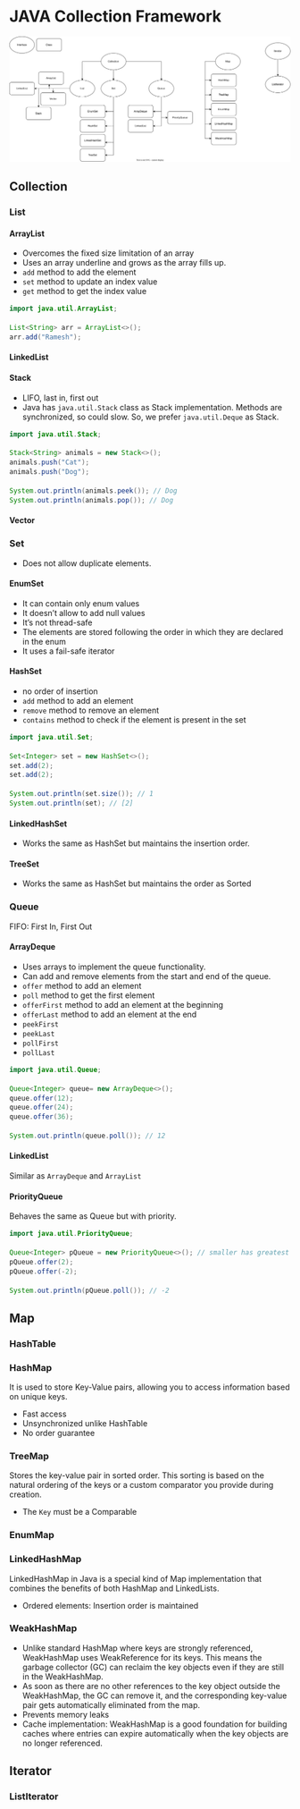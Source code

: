 # JAVA Collection Framework

![overview](./resource/java-collection-framework.drawio.svg)

## Collection

### List

#### ArrayList

- Overcomes the fixed size limitation of an array
- Uses an array underline and grows as the array fills up.
- `add` method to add the element
- `set` method to update an index value
- `get` method to get the index value

```java
import java.util.ArrayList;

List<String> arr = ArrayList<>();
arr.add("Ramesh");
```

#### LinkedList

#### Stack

- LIFO, last in, first out
- Java has `java.util.Stack` class as Stack implementation. Methods are synchronized, so could slow. So, we prefer `java.util.Deque` as Stack.

```java
import java.util.Stack;

Stack<String> animals = new Stack<>();
animals.push("Cat");
animals.push("Dog");

System.out.println(animals.peek()); // Dog
System.out.println(animals.pop()); // Dog
```

#### Vector

### Set

- Does not allow duplicate elements.

#### EnumSet

- It can contain only enum values
- It doesn’t allow to add null values
- It’s not thread-safe
- The elements are stored following the order in which they are declared in the enum
- It uses a fail-safe iterator

#### HashSet

- no order of insertion
- `add` method to add an element
- `remove` method to remove an element
- `contains` method to check if the element is present in the set

```java
import java.util.Set;

Set<Integer> set = new HashSet<>();
set.add(2);
set.add(2);

System.out.println(set.size()); // 1
System.out.println(set); // [2]
```

#### LinkedHashSet

- Works the same as HashSet but maintains the insertion order.

#### TreeSet

- Works the same as HashSet but maintains the order as Sorted

### Queue

FIFO: First In, First Out

#### ArrayDeque

- Uses arrays to implement the queue functionality.
- Can add and remove elements from the start and end of the queue.
- `offer` method to add an element
- `poll` method to get the first element
- `offerFirst` method to add an element at the beginning
- `offerLast` method to add an element at the end
- `peekFirst`
- `peekLast`
- `pollFirst`
- `pollLast`

```java
import java.util.Queue;

Queue<Integer> queue= new ArrayDeque<>();
queue.offer(12);
queue.offer(24);
queue.offer(36);

System.out.println(queue.poll()); // 12
```

#### LinkedList

Similar as `ArrayDeque` and `ArrayList`

#### PriorityQueue

Behaves the same as Queue but with priority.

```java
import java.util.PriorityQueue;

Queue<Integer> pQueue = new PriorityQueue<>(); // smaller has greatest priority
pQueue.offer(2);
pQueue.offer(-2);

System.out.println(pQueue.poll()); // -2
```

## Map

### HashTable

### HashMap

It is used to store Key-Value pairs, allowing you to access information based on unique keys.

- Fast access
- Unsynchronized unlike HashTable
- No order guarantee

### TreeMap

Stores the key-value pair in sorted order. This sorting is based on the natural ordering of the keys or a custom comparator you provide during creation.

- The `Key` must be a Comparable

### EnumMap

### LinkedHashMap

LinkedHashMap in Java is a special kind of Map implementation that combines the benefits of both HashMap and LinkedLists.

- Ordered elements: Insertion order is maintained

### WeakHashMap

- Unlike standard HashMap where keys are strongly referenced, WeakHashMap uses WeakReference for its keys. This means the garbage collector (GC) can reclaim the key objects even if they are still in the WeakHashMap.
- As soon as there are no other references to the key object outside the WeakHashMap, the GC can remove it, and the corresponding key-value pair gets automatically eliminated from the map.
- Prevents memory leaks
- Cache implementation: WeakHashMap is a good foundation for building caches where entries can expire automatically when the key objects are no longer referenced.

## Iterator

### ListIterator
